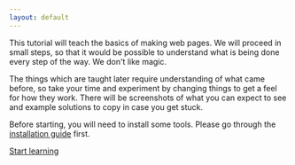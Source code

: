 ```yaml
---
layout: default
---
```


This tutorial will teach the basics of making web pages. We will proceed in small steps, so that it would be possible to understand what is being done every step of the way. We don't like magic.

The things which are taught later require understanding of what came before, so take your time and experiment by changing things to get a feel for how they work. There will be screenshots of what you can expect to see and example solutions to copy in case you get stuck.

Before starting, you will need to install some tools. Please go through the [installation guide](/install/) first.

<a class="next-chapter" href="/html/">Start learning</a>
